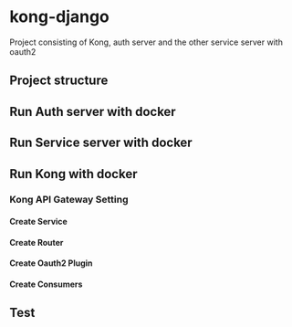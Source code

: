 # kong-django
Project consisting of Kong, auth server and the other service server with oauth2

## Project structure

## Run Auth server with docker

## Run Service server with docker

## Run Kong with docker

### Kong API Gateway Setting

#### Create Service
#### Create Router
#### Create Oauth2 Plugin
#### Create Consumers

## Test
### 
